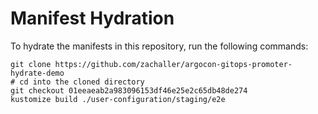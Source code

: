 # Manifest Hydration

To hydrate the manifests in this repository, run the following commands:

```shell
git clone https://github.com/zachaller/argocon-gitops-promoter-hydrate-demo
# cd into the cloned directory
git checkout 01eeaeab2a983096153df46e25e2c65db48de274
kustomize build ./user-configuration/staging/e2e
```

